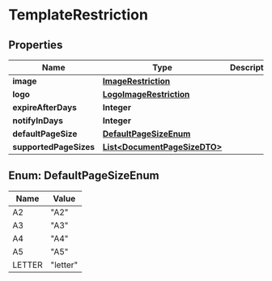 # TemplateRestriction

## Properties
Name | Type | Description | Notes
------------ | ------------- | ------------- | -------------
**image** | [**ImageRestriction**](ImageRestriction.md) |  |  [optional]
**logo** | [**LogoImageRestriction**](LogoImageRestriction.md) |  |  [optional]
**expireAfterDays** | **Integer** |  |  [optional]
**notifyInDays** | **Integer** |  |  [optional]
**defaultPageSize** | [**DefaultPageSizeEnum**](#DefaultPageSizeEnum) |  |  [optional]
**supportedPageSizes** | [**List&lt;DocumentPageSizeDTO&gt;**](DocumentPageSizeDTO.md) |  |  [optional]

<a name="DefaultPageSizeEnum"></a>
## Enum: DefaultPageSizeEnum
Name | Value
---- | -----
A2 | &quot;A2&quot;
A3 | &quot;A3&quot;
A4 | &quot;A4&quot;
A5 | &quot;A5&quot;
LETTER | &quot;letter&quot;
